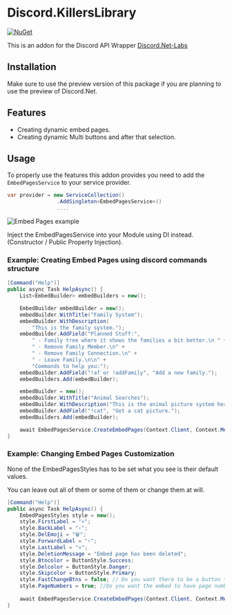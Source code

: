 # Discord.KillersLibrary

[![NuGet](https://img.shields.io/badge/nuget-v1.0.3--labs-brightgreen.svg?style=plastic)](https://www.nuget.org/packages/Discord.KillersLibrary.Labs)

This is an addon for the Discord API Wrapper [Discord.Net-Labs](https://github.com/discord-net-labs/Discord.Net-Labs)

## Installation
Make sure to use the preview version of this package if you are planning to use the preview of Discord.Net.

## Features
 - Creating dynamic embed pages.
 - Creating dynamic Multi buttons and after that selection.
   
## Usage
To properly use the features this addon provides you need to add the `EmbedPagesService` to your service provider.

```cs
var provider = new ServiceCollection()
                .AddSingleton<EmbedPagesService>()
                ....
```
![Embed Pages example](https://i.imgur.com/hUxpVg2.jpg)

Inject the EmbedPagesService into your Module using DI instead. (Constructor / Public Property Injection).

### Example: Creating Embed Pages using discord commands structure
```cs
[Command("Help")]
public async Task HelpAsync() {
    List<EmbedBuilder> embedBuilders = new();

    EmbedBuilder embedBuilder = new();
    embedBuilder.WithTitle("Family System");
    embedBuilder.WithDescription(
        "This is the family system.");
    embedBuilder.AddField("Planned Stuff:",
        " - Family tree where it shows the families a bit better.\n " +
        " - Remove Family Member.\n" +
        " - Remove Family Connection.\n" +
        " - Leave Family.\n\n" +
        "Commands to help you:");
    embedBuilder.AddField("!af or !addFamily", "Add a new family.");
    embedBuilders.Add(embedBuilder);

    embedBuilder = new();
    embedBuilder.WithTitle("Animal Searches");
    embedBuilder.WithDescription("This is the animal picture system here is some commands to help you:");
    embedBuilder.AddField("!cat", "Get a cat picture.");
    embedBuilders.Add(embedBuilder);

    await EmbedPagesService.CreateEmbedPages(Context.Client, Context.Message, embedBuilders);
}
```

### Example: Changing Embed Pages Customization
None of the EmbedPagesStyles has to be set what you see is their default values. 

You can leave out all of them or some of them or change them at will.
```cs
[Command("Help")]
public async Task HelpAsync() {
    EmbedPagesStyles style = new();
    style.FirstLabel = "«";
    style.BackLabel = "‹";
    style.DelEmoji = "🗑";
    style.ForwardLabel = "›";
    style.LastLabel = "»";
    style.DeletionMessage = "Embed page has been deleted";
    style.Btncolor = ButtonStyle.Success;
    style.Delcolor = ButtonStyle.Danger;
    style.Skipcolor = ButtonStyle.Primary;
    style.FastChangeBtns = false; // Do you want there to be a button that goes directly to either ends?
    style.PageNumbers = true; //Do you want the embed to have page numbers like "Page: 1/4"? Depends on how many pages you have.
    
    await EmbedPagesService.CreateEmbedPages(Context.Client, Context.Message, embedBuilders, style);
}
```
